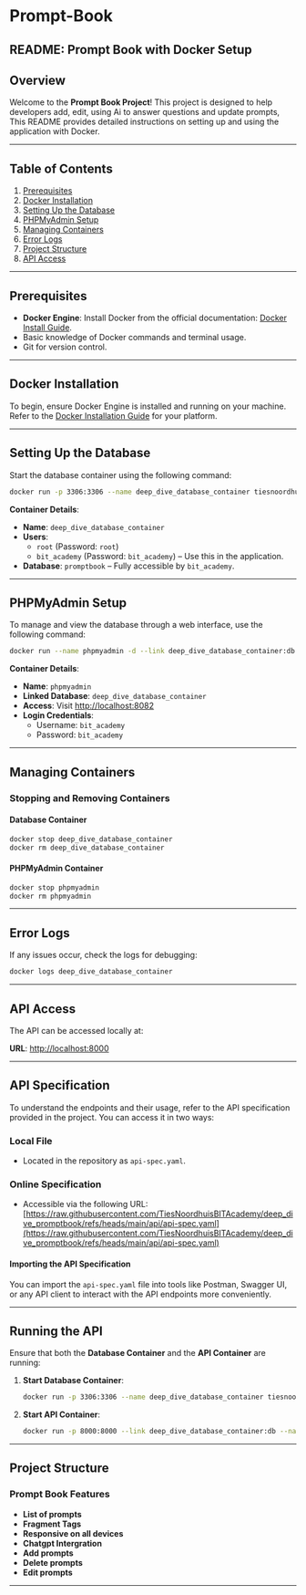 # Prompt-Book

## README: Prompt Book with Docker Setup

## Overview

Welcome to the **Prompt Book Project**! This project is designed to help developers add, edit, using Ai to answer questions and update prompts, This README provides detailed instructions on setting up and using the application with Docker.

---

## Table of Contents

1. [Prerequisites](#prerequisites)
2. [Docker Installation](#docker-installation)
3. [Setting Up the Database](#setting-up-the-database)
4. [PHPMyAdmin Setup](#phpmyadmin-setup)
5. [Managing Containers](#managing-containers)
6. [Error Logs](#error-logs)
7. [Project Structure](#project-structure)
8. [API Access](#api-access)

---

## Prerequisites

- **Docker Engine**: Install Docker from the official documentation: [Docker Install Guide](https://docs.docker.com/get-docker/).
- Basic knowledge of Docker commands and terminal usage.
- Git for version control.

---

## Docker Installation

To begin, ensure Docker Engine is installed and running on your machine. Refer to the [Docker Installation Guide](https://docs.docker.com/get-docker/) for your platform.

---

## Setting Up the Database

Start the database container using the following command:

```bash
docker run -p 3306:3306 --name deep_dive_database_container tiesnoordhuis/deep_dive_database
```

**Container Details**:

- **Name**: `deep_dive_database_container`
- **Users**:
  - `root` (Password: `root`)
  - `bit_academy` (Password: `bit_academy`) – Use this in the application.
- **Database**: `promptbook` – Fully accessible by `bit_academy`.

---

## PHPMyAdmin Setup

To manage and view the database through a web interface, use the following command:

```bash
docker run --name phpmyadmin -d --link deep_dive_database_container:db -p 8082:80 phpmyadmin
```

**Container Details**:

- **Name**: `phpmyadmin`
- **Linked Database**: `deep_dive_database_container`
- **Access**: Visit [http://localhost:8082](http://localhost:8082)
- **Login Credentials**:
  - Username: `bit_academy`
  - Password: `bit_academy`

---

## Managing Containers

### Stopping and Removing Containers

#### Database Container

```bash
docker stop deep_dive_database_container
docker rm deep_dive_database_container
```

#### PHPMyAdmin Container

```bash
docker stop phpmyadmin
docker rm phpmyadmin
```

---

## Error Logs

If any issues occur, check the logs for debugging:

```bash
docker logs deep_dive_database_container
```

---

## API Access

The API can be accessed locally at:

**URL**: [http://localhost:8000](http://localhost:8000)

---

## API Specification

To understand the endpoints and their usage, refer to the API specification provided in the project. You can access it in two ways:

### Local File

- Located in the repository as `api-spec.yaml`.

### Online Specification

- Accessible via the following URL:  
  [https://raw.githubusercontent.com/TiesNoordhuisBITAcademy/deep_dive_promptbook/refs/heads/main/api/api-spec.yaml](https://raw.githubusercontent.com/TiesNoordhuisBITAcademy/deep_dive_promptbook/refs/heads/main/api/api-spec.yaml)

#### Importing the API Specification

You can import the `api-spec.yaml` file into tools like Postman, Swagger UI, or any API client to interact with the API endpoints more conveniently.

---

## Running the API

Ensure that both the **Database Container** and the **API Container** are running:

1. **Start Database Container**:

   ```bash
   docker run -p 3306:3306 --name deep_dive_database_container tiesnoordhuis/deep_dive_database
   ```

2. **Start API Container**:

   ```bash
   docker run -p 8000:8000 --link deep_dive_database_container:db --name deep_dive_api_container tiesnoordhuis/deep_dive_api
   ```

---

## Project Structure

### Prompt Book Features

- **List of prompts**
- **Fragment Tags**
- **Responsive on all devices**
- **Chatgpt Intergration**
- **Add prompts**
- **Delete prompts**
- **Edit prompts**

---
